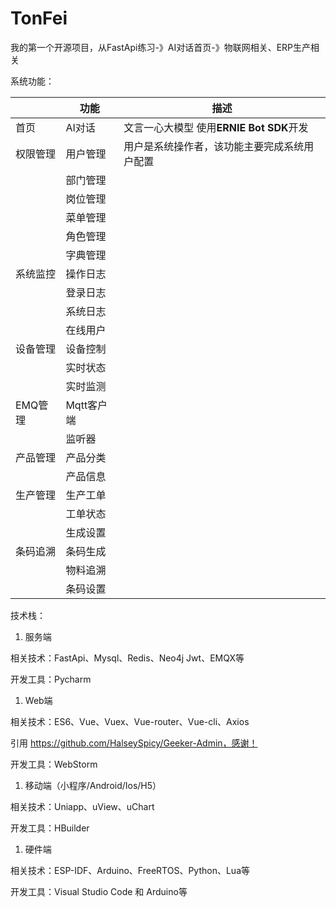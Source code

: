 # TonFei
我的第一个开源项目，从FastApi练习-》AI对话首页-》物联网相关、ERP生产相关

系统功能： 

|          | 功能       | 描述                                         |
| -------- | ---------- | -------------------------------------------- |
| 首页     | AI对话     | 文言一心大模型 使用**ERNIE Bot SDK**开发     |
| 权限管理 | 用户管理   | 用户是系统操作者，该功能主要完成系统用户配置 |
|          | 部门管理   |                                              |
|          | 岗位管理   |                                              |
|          | 菜单管理   |                                              |
|          | 角色管理   |                                              |
|          | 字典管理   |                                              |
| 系统监控 | 操作日志   |                                              |
|          | 登录日志   |                                              |
|          | 系统日志   |                                              |
|          | 在线用户   |                                              |
| 设备管理 | 设备控制   |                                              |
|          | 实时状态   |                                              |
|          | 实时监测   |                                              |
| EMQ管理  | Mqtt客户端 |                                              |
|          | 监听器     |                                              |
| 产品管理 | 产品分类   |                                              |
|          | 产品信息   |                                              |
| 生产管理 | 生产工单   |                                              |
|          | 工单状态   |                                              |
|          | 生成设置   |                                              |
| 条码追溯 | 条码生成   |                                              |
|          | 物料追溯   |                                              |
|          | 条码设置   |                                              |

技术栈： 

1. 服务端 

相关技术：FastApi、Mysql、Redis、Neo4j Jwt、EMQX等 

开发工具：Pycharm 

1. Web端 

相关技术：ES6、Vue、Vuex、Vue-router、Vue-cli、Axios 

引用 https://github.com/HalseySpicy/Geeker-Admin，感谢！

开发工具：WebStorm 

1. 移动端（小程序/Android/Ios/H5） 

相关技术：Uniapp、uView、uChart 

开发工具：HBuilder 

1. 硬件端 

相关技术：ESP-IDF、Arduino、FreeRTOS、Python、Lua等 

开发工具：Visual Studio Code 和 Arduino等 
